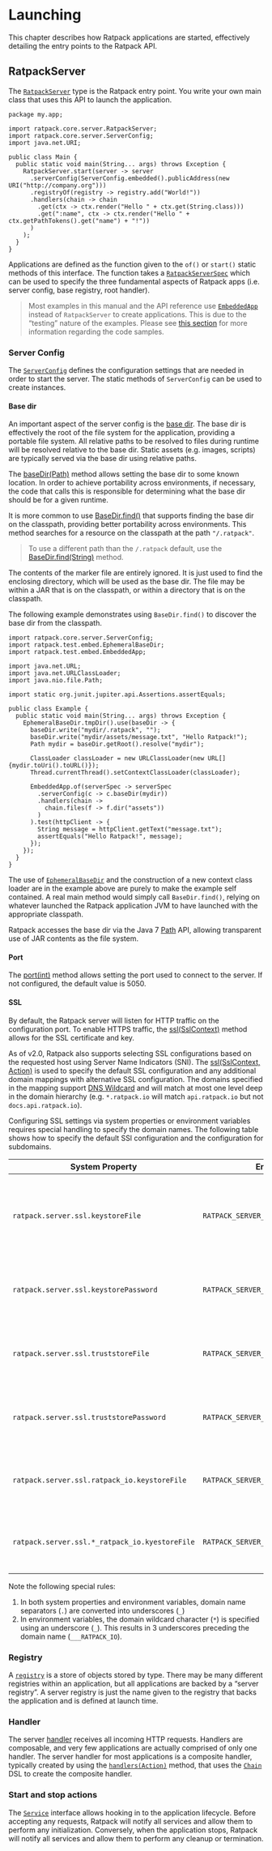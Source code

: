# Launching

This chapter describes how Ratpack applications are started, effectively detailing the entry points to the Ratpack API.

## RatpackServer

The [`RatpackServer`](api/ratpack/core/server/RatpackServer.html) type is the Ratpack entry point.
You write your own main class that uses this API to launch the application.
 
```language-java hello-world
package my.app;

import ratpack.core.server.RatpackServer;
import ratpack.core.server.ServerConfig;
import java.net.URI;

public class Main {
  public static void main(String... args) throws Exception {
    RatpackServer.start(server -> server
      .serverConfig(ServerConfig.embedded().publicAddress(new URI("http://company.org")))
      .registryOf(registry -> registry.add("World!"))
      .handlers(chain -> chain
        .get(ctx -> ctx.render("Hello " + ctx.get(String.class)))
        .get(":name", ctx -> ctx.render("Hello " + ctx.getPathTokens().get("name") + "!"))     
      )
    );
  }
}
```

Applications are defined as the function given to the `of()` or `start()` static methods of this interface.
The function takes a [`RatpackServerSpec`](api/ratpack/core/server/RatpackServerSpec.html) which can be used to specify the three fundamental aspects of Ratpack apps (i.e. server config, base registry, root handler).

> Most examples in this manual and the API reference use [`EmbeddedApp`](api/ratpack/test/embed/EmbeddedApp.html) instead of `RatpackServer` to create applications.
> This is due to the “testing” nature of the examples.
> Please see [this section](intro.html#code_samples) for more information regarding the code samples.

### Server Config

The [`ServerConfig`](api/ratpack/core/server/ServerConfig.html) defines the configuration settings that are needed in order to start the server.
The static methods of `ServerConfig` can be used to create instances.
 
#### Base dir

An important aspect of the server config is the [base dir](api/ratpack/core/server/ServerConfig.html#getBaseDir%28%29).
The base dir is effectively the root of the file system for the application, providing a portable file system.
All relative paths to be resolved to files during runtime will be resolved relative to the base dir.
Static assets (e.g. images, scripts) are typically served via the base dir using relative paths.
 
The [baseDir(Path)](api/ratpack/core/server/ServerConfigBuilder.html#baseDir%28java.nio.file.Path%29) method allows setting the base dir to some known location.
In order to achieve portability across environments, if necessary, the code that calls this is responsible for determining what the base dir should be for a given runtime.

It is more common to use [BaseDir.find()](api/ratpack/core/server/BaseDir.html#find%28%29) that supports finding the base dir on the classpath, providing better portability across environments.
This method searches for a resource on the classpath at the path `"/.ratpack"`. 

> To use a different path than the `/.ratpack` default, use the [BaseDir.find(String)](api/ratpack/core/server/BaseDir.html#find%28java.lang.String%29) method.

The contents of the marker file are entirely ignored.
It is just used to find the enclosing directory, which will be used as the base dir.
The file may be within a JAR that is on the classpath, or within a directory that is on the classpath.

The following example demonstrates using `BaseDir.find()` to discover the base dir from the classpath.

```language-java
import ratpack.core.server.ServerConfig;
import ratpack.test.embed.EphemeralBaseDir;
import ratpack.test.embed.EmbeddedApp;

import java.net.URL;
import java.net.URLClassLoader;
import java.nio.file.Path;

import static org.junit.jupiter.api.Assertions.assertEquals;

public class Example {
  public static void main(String... args) throws Exception {
    EphemeralBaseDir.tmpDir().use(baseDir -> {
      baseDir.write("mydir/.ratpack", "");
      baseDir.write("mydir/assets/message.txt", "Hello Ratpack!");
      Path mydir = baseDir.getRoot().resolve("mydir");

      ClassLoader classLoader = new URLClassLoader(new URL[]{mydir.toUri().toURL()});
      Thread.currentThread().setContextClassLoader(classLoader);

      EmbeddedApp.of(serverSpec -> serverSpec
        .serverConfig(c -> c.baseDir(mydir))
        .handlers(chain ->
          chain.files(f -> f.dir("assets"))
        )
      ).test(httpClient -> {
        String message = httpClient.getText("message.txt");
        assertEquals("Hello Ratpack!", message);
      });
    });
  }
}
```

The use of [`EphemeralBaseDir`](api/ratpack/test/embed/EphemeralBaseDir.html) and the construction of a new context class loader are in the example above are purely to make the example self contained.
A real main method would simply call `BaseDir.find()`, relying on whatever launched the Ratpack application JVM to have launched with the appropriate classpath.

Ratpack accesses the base dir via the Java 7 [Path](http://docs.oracle.com/javase/8/docs/api/java/nio/file/Path.html) API,
allowing transparent use of JAR contents as the file system.

#### Port

The [port(int)](api/ratpack/core/server/ServerConfigBuilder.html#port%28int%29) method allows setting the port used to connect to the server.
If not configured, the default value is 5050.

#### SSL

By default, the Ratpack server will listen for HTTP traffic on the configuration port.
To enable HTTPS traffic, the [ssl(SslContext)](api/ratpack/core/server/ServerConfigBuilder.html#ssl%28io.netty.handler.ssl.SslContext%29) method allows for the SSL certificate and key.

As of v2.0, Ratpack also supports selecting SSL configurations based on the requested host using Server Name Indicators (SNI).
The [ssl(SslContext, Action)](api/ratpack/core/server/ServerConfigBuilder.html#ssl%28io.netty.handler.ssl.SslContext,ratpack.func.Action%29) is used to specify the default SSL configuration and any additional domain mappings with alternative SSL configuration.
The domains specified in the mapping support [DNS Wildcard](https://tools.ietf.org/search/rfc6125#section-6.4) and will match at most one level deep in the domain hierarchy (e.g. `*.ratpack.io` will match `api.ratpack.io` but not `docs.api.ratpack.io`).

Configuring SSL settings via system properties or environment variables requires special handling to specify the domain names.
The following table shows how to specify the default SSl configuration and the configuration for subdomains.

| System Property                                | Environment Variable                             | Description                                                                     |
|------------------------------------------------|--------------------------------------------------|---------------------------------------------------------------------------------|
| `ratpack.server.ssl.keystoreFile`              | `RATPACK_SERVER__SSL__KEYSTORE_FILE`             | Specifies the path to the JKS containing the server certificate and private key |
| `ratpack.server.ssl.keystorePassword`          | `RATPACK_SERVER__SSL__KEYSTORE_PASSWORD`         | Specifies the password for the keystore JKS                                     |
| `ratpack.server.ssl.truststoreFile`            | `RATPACK_SERVER__SSL__TRUSTSTORE_FILE`           | Specifies the path to the JKS containing the trusted certificates               |
| `ratpack.server.ssl.truststorePassword`        | `RATPACK_SERVER__SSL__TRUSTSTORE_PASSWORD`       | Specifies the password for the truststore JKS                                   |
| `ratpack.server.ssl.ratpack_io.keystoreFile`   | `RATPACK_SERVER__SSL__RATPACK_IO__KEYSTORE_FILE` | Specifies the path to the keystore for the domain `ratpack.io`                  |
| `ratpack.server.ssl.*_ratpack_io.kyestoreFile` | `RATPACK_SERVER__SSL___RATPACK_IO_KEYSTORE_FILE` | Specifies the path to the keystore for the domain `*.ratpack.io`                |

Note the following special rules:
1. In both system properties and environment variables, domain name separators (`.`) are converted into underscores (`_`)
2. In environment variables, the domain wildcard character (`*`) is specified using an underscore (`_`). This results in 3 underscores preceding the domain name (`___RATPACK_IO`).

### Registry

A [`registry`](api/ratpack/exec/registry/Registry.html) is a store of objects stored by type.
There may be many different registries within an application, but all applications are backed by a “server registry”.
A server registry is just the name given to the registry that backs the application and is defined at launch time.

### Handler

The server [handler](handlers.html) receives all incoming HTTP requests.
Handlers are composable, and very few applications are actually comprised of only one handler.
The server handler for most applications is a composite handler, typically created by using the [`handlers(Action)`](api/ratpack/core/server/RatpackServerSpec.html#handlers%28ratpack.func.Action%29) method,
that uses the [`Chain`](api/ratpack/core/handling/Chain.html) DSL to create the composite handler.

### Start and stop actions

The [`Service`](api/ratpack/core/service/Service.html) interface allows hooking in to the application lifecycle.
Before accepting any requests, Ratpack will notify all services and allow them to perform any initialization.
Conversely, when the application stops, Ratpack will notify all services and allow them to perform any cleanup or termination. 
